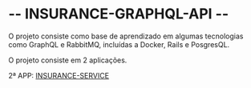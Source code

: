 # -- INSURANCE-GRAPHQL-API --

O projeto consiste como base de aprendizado em algumas tecnologias como GraphQL e RabbitMQ, incluídas a Docker, Rails e PosgresQL.

O projeto consiste em 2 aplicações.

2ª APP: [INSURANCE-SERVICE](https://github.com/mateusC2000/insurance-service)